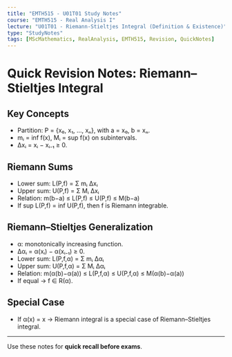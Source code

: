 ```yaml
---
title: "EMTH515 - U01T01 Study Notes"
course: "EMTH515 - Real Analysis I"
lecture: "U01T01 - Riemann-Stieltjes Integral (Definition & Existence)"
type: "StudyNotes"
tags: [MScMathematics, RealAnalysis, EMTH515, Revision, QuickNotes]
---
```


# Quick Revision Notes: Riemann–Stieltjes Integral

## Key Concepts
- Partition: P = {x₀, x₁, …, xₙ}, with a = x₀, b = xₙ.
- mᵢ = inf f(x), Mᵢ = sup f(x) on subintervals.
- Δxᵢ = xᵢ − xᵢ₋₁ ≥ 0.

## Riemann Sums
- Lower sum: L(P,f) = Σ mᵢ Δxᵢ
- Upper sum: U(P,f) = Σ Mᵢ Δxᵢ
- Relation: m(b−a) ≤ L(P,f) ≤ U(P,f) ≤ M(b−a)
- If sup L(P,f) = inf U(P,f), then f is Riemann integrable.

## Riemann–Stieltjes Generalization
- α: monotonically increasing function.
- Δαᵢ = α(xᵢ) − α(xᵢ₋₁) ≥ 0.
- Lower sum: L(P,f,α) = Σ mᵢ Δαᵢ
- Upper sum: U(P,f,α) = Σ Mᵢ Δαᵢ
- Relation: m(α(b)−α(a)) ≤ L(P,f,α) ≤ U(P,f,α) ≤ M(α(b)−α(a))
- If equal → f ∈ R(α).

## Special Case
- If α(x) = x → Riemann integral is a special case of Riemann–Stieltjes integral.

---
Use these notes for **quick recall before exams**.
